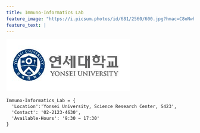 ```yaml
---
title: Immuno-Informatics Lab
feature_image: "https://i.picsum.photos/id/681/2560/600.jpg?hmac=C8oNwhNuCEt2Ck2rVdvJU4BOTz7q2GOkD4CG-WMmQzE"
feature_text: | 
---
```

![symbol](/assets/images/symbolsmall.jpg)
```{python}
Immuno-Informatics_Lab = {
  'Location':'Yonsei University, Science Research Center, S423',
  'Contact': '02-2123-4630',
  'Available-Hours': '9:30 ~ 17:30'  
}
```